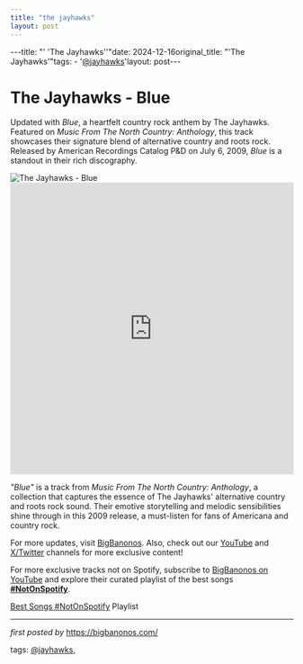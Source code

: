 ```yaml
---
title: "the jayhawks"
layout: post
---
```

---title: "' 'The Jayhawks''"date: 2024-12-16original_title: "'The Jayhawks'"tags:  - '[@jayhawks](/tags/jayhawks/)'layout: post---<!-- Title of the Post --><h1 >The Jayhawks - Blue</h1> <!-- Introductory Text --><p >Updated with *Blue*, a heartfelt country rock anthem by The Jayhawks. Featured on *Music From The North Country: Anthology*, this track showcases their signature blend of alternative country and roots rock. Released by American Recordings Catalog P&D on July 6, 2009, *Blue* is a standout in their rich discography.</p> <!-- Featured Image --><div > <img src="https://npr.brightspotcdn.com/dims4/default/dbcad2d/2147483647/strip/true/crop/960x960+0+0/resize/880x880!/quality/90/?url=http%3A%2F%2Fnpr-brightspot.s3.amazonaws.com%2Flegacy%2Fsites%2Fkmuw%2Ffiles%2F201807%2FTheJayhawks_2018.jpg" alt="The Jayhawks - Blue" /></div> <!-- YouTube Video Embed --><div > <iframe width="100%" height="519" src="https://www.youtube.com/embed/Z9mJ69Tqh84" title="The Jayhawks - Blue (Official Video)" frameborder="0" allow="accelerometer; autoplay; clipboard-write; encrypted-media; gyroscope; picture-in-picture; web-share" referrerpolicy="strict-origin-when-cross-origin" allowfullscreen></iframe></div> <!-- Song Information --><div > <p><em>"Blue"</em> is a track from *Music From The North Country: Anthology*, a collection that captures the essence of The Jayhawks' alternative country and roots rock sound. Their emotive storytelling and melodic sensibilities shine through in this 2009 release, a must-listen for fans of Americana and country rock.</p></div> <!-- Footer Links --><div > <p>For more updates, visit <a href="https://bigbanonos.com/" target="_blank">BigBanonos</a>. Also, check out our <a href="https://www.youtube.com/[@BigBanonos](/tags/BigBanonos/)" target="_blank">YouTube</a> and <a href="https://x.com/bigbanonos" target="_blank">X/Twitter</a> channels for more exclusive content!</p></div><!--Subscribe and Playlist Links--><div>    <p>For more exclusive tracks not on Spotify, subscribe to <a href="https://www.youtube.com/[@BigBanonos](/tags/BigBanonos/)" target="_blank">BigBanonos on YouTube</a> and explore their curated playlist of the best songs <strong>[#NotOnSpotify](/tags/NotOnSpotify/)</strong>.</p>    <p><a href="https://www.youtube.com/playlist?list=PLtuNtuTatqI0kFahUCbtbfenC_ET5O_tr" target="_blank">Best Songs [#NotOnSpotify](/tags/NotOnSpotify/) Playlist<br /></a></p></div><hr /><p><em>first posted by</em> <a href="https://bigbanonos.com/" rel="noopener" target="_new">https://bigbanonos.com/</a></p><p>tags: [@jayhawks](/tags/jayhawks/),</p>